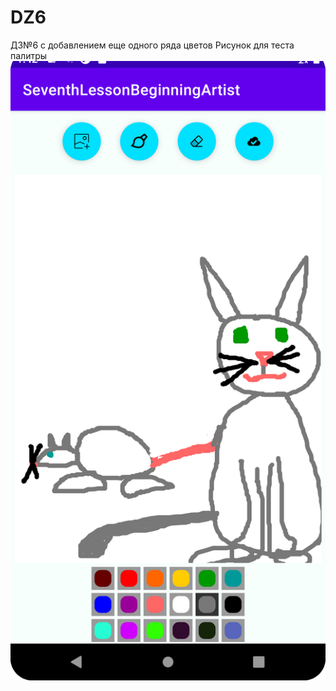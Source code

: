 # DZ6
ДЗ№6 с добавлением еще одного ряда цветов 
Рисунок для теста палитры
![Image alt](https://github.com/Pryanikda/DZ6/blob/main/Screenshot_20230324_2042571.png)
